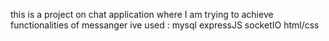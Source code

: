 this is a project on chat application where I am  trying to achieve functionalities of messanger
ive used :
mysql
expressJS
socketIO
html/css
